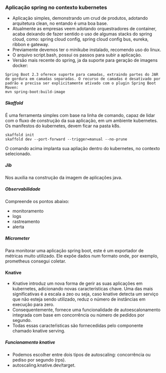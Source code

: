 ### Aplicação spring no contexto kubernetes

- Aplicação simples, demonstrando um crud de produtos, adotando arquitetura clean, no entando é uma boa base.
- Atualmente as empresas veem adotando orquestradores de container, acaba deixando de fazer sentido o uso de algumas stacks do spring cloud, como: spring cloud config, spring cloud config bus, eureka, ribbon e gateway.
- Previamente devemos ter o minikube instalado, recomendo uso do linux.
- O arquivo script.bash, possui os passos para subir a aplicação.
- Versão mais recente do spring, ja da suporte para geração de imagens docker:
```
Spring Boot 2.3 oferece suporte para camadas, extraindo partes do JAR de gordura em camadas separadas. O recurso de camadas é desativado por padrão e precisa ser explicitamente ativado com o plugin Spring Boot Maven:
mvn spring-boot:build-image
```

##### Skaffold
É uma ferramenta simples com base na linha de comando, capaz de lidar com o fluxo de construção da sua aplicação, em um ambiente kubernetes. Os manifestos do kubernetes, devem ficar na pasta k8s.

```
skaffold init
skaffold dev --port-forward --trigger=manual --no-prune
```

O comando acima implanta sua apliação dentro do kubernetes, no contexto selecionado.

##### Jib
Nos auxilia na construção da imagem de aplicações java.


##### Observabilidade
Compreende os pontos abaixo:
- monitoramento
- logs
- rastreamento
- alerta

##### Micrometer
Para monitorar uma aplicação spring boot, este é um exportador de métricas muito utilizado. Ele expõe dados num formato onde, por exemplo, prometheus consegui coletar.

#### Knative
- Knative introduz um nova forma de gerir as suas aplicações em kubernetes, adicionando novas características chave. Uma das mais significativas é a escala a zeo ou seja, caso knative detecta um serviço que não esteja sendo utilizado, reduz o número de instâncias em execução para zero.
- Consequentemente, fornece uma funcionalidade de autoescalonamento integrada com base em concorrência ou número de pedidos por segundo.
- Todas essas caracteŕisticas são fornecedidas pelo componente chamado knative serving.

##### Funcionamento knative
- Podemos escolher entre dois tipos de autoscaling: concorrência ou pediso por segundo (rps).
-  autoscaling.knative.dev/target.
